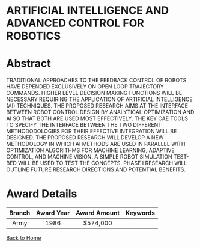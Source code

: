 
ARTIFICIAL INTELLIGENCE AND ADVANCED CONTROL FOR ROBOTICS
=========================================================

# Abstract


TRADITIONAL APPROACHES TO THE FEEDBACK CONTROL OF ROBOTS HAVE DEPENDED EXCLUSIVELY ON OPEN LOOP TRAJECTORY COMMANDS. HIGHER LEVEL DECISION MAKING FUNCTIONS WILL BE NECESSARY REQUIRING THE APPLICATION OF ARTIFICIAL INTELLIGENCE (AI) TECHNIQUES. THE PROPOSED RESEARCH AIMS AT THE INTERFACE BETWEEN ROBOT CONTROL DESIGN BY ANALYTICAL OPTIMIZATION AND AI SO THAT BOTH ARE USED MOST EFFECTIVELY. THE KEY CAE TOOLS TO SPECIFY THE INTERFACE BETWEEN THE TWO DIFFERENT METHODODOLOGIES FOR THEIR EFFECTIVE INTEGRATION WILL BE DESIGNED. THE PROPOSED RESEARCH WILL DEVELOP A NEW METHODOLOGY IN WHICH AI METHODS ARE USED IN PARALLEL WITH OPTIMIZATION ALGORITHMS FOR MACHINE LEARNING, ADAPTIVE CONTROL, AND MACHINE VISION. A SIMPLE ROBOT SIMULATION TEST-BED WILL BE USED TO TEST THE CONCEPTS. PHASE I RESEARCH WILL OUTLINE FUTURE RESEARCH DIRECTIONS AND POTENTIAL BENEFITS.  

# Award Details

|Branch|Award Year|Award Amount|Keywords|
| :---: | :---: | :---: | :---: |
|Army|1986|$574,000||
  
  


[Back to Home](https://github.com/chrischow/dod_sbir_awards/CC/#740)
